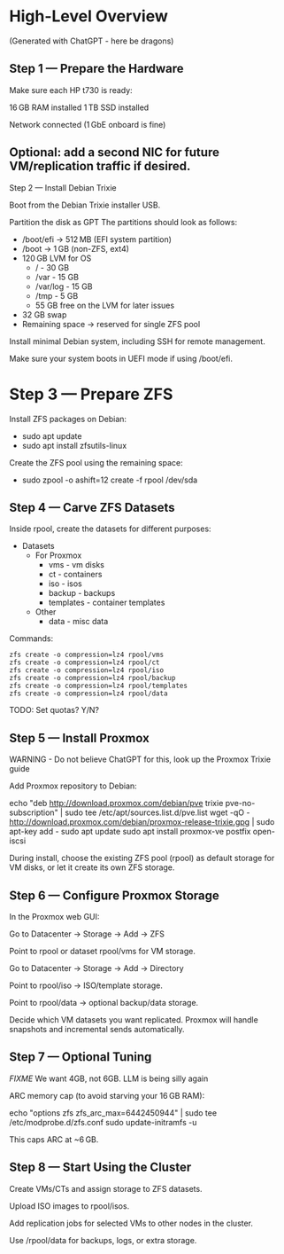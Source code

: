 # High-Level Overview

(Generated with ChatGPT - here be dragons)

## Step 1 — Prepare the Hardware

Make sure each HP t730 is ready:

16 GB RAM installed
1 TB SSD installed

Network connected (1 GbE onboard is fine)

## Optional: add a second NIC for future VM/replication traffic if desired.

Step 2 — Install Debian Trixie

Boot from the Debian Trixie installer USB.

Partition the disk as GPT  The partitions should look as follows:
- /boot/efi → 512 MB (EFI system partition)
- /boot → 1 GB (non-ZFS, ext4)
- 120 GB LVM for OS
  - / - 30 GB
  - /var - 15 GB
  - /var/log - 15 GB
  - /tmp - 5 GB
  - 55 GB free on the LVM for later issues
- 32 GB swap
- Remaining space → reserved for single ZFS pool

Install minimal Debian system, including SSH for remote management.

Make sure your system boots in UEFI mode if using /boot/efi.

# Step 3 — Prepare ZFS

Install ZFS packages on Debian:

- sudo apt update
- sudo apt install zfsutils-linux

Create the ZFS pool using the remaining space:

- sudo zpool -o ashift=12 create -f rpool /dev/sda

## Step 4 — Carve ZFS Datasets

Inside rpool, create the datasets for different purposes:

  - Datasets
    - For Proxmox
      - vms - vm disks
      - ct - containers
      - iso - isos
      - backup - backups
      - templates - container templates
    - Other
      - data - misc data

Commands:
````
zfs create -o compression=lz4 rpool/vms
zfs create -o compression=lz4 rpool/ct
zfs create -o compression=lz4 rpool/iso
zfs create -o compression=lz4 rpool/backup
zfs create -o compression=lz4 rpool/templates
zfs create -o compression=lz4 rpool/data
````
TODO: Set quotas?  Y/N?

## Step 5 — Install Proxmox

WARNING - Do not believe ChatGPT for this, look up the Proxmox Trixie guide

Add Proxmox repository to Debian:

echo "deb http://download.proxmox.com/debian/pve trixie pve-no-subscription" | sudo tee /etc/apt/sources.list.d/pve.list
wget -qO - http://download.proxmox.com/debian/proxmox-release-trixie.gpg | sudo apt-key add -
sudo apt update
sudo apt install proxmox-ve postfix open-iscsi

During install, choose the existing ZFS pool (rpool) as default storage for VM disks, or let it create its own ZFS storage.

## Step 6 — Configure Proxmox Storage

In the Proxmox web GUI:

Go to Datacenter → Storage → Add → ZFS

Point to rpool or dataset rpool/vms for VM storage.

Go to Datacenter → Storage → Add → Directory

Point to rpool/iso → ISO/template storage.

Point to rpool/data → optional backup/data storage.

Decide which VM datasets you want replicated. Proxmox will handle snapshots and incremental sends automatically.

## Step 7 — Optional Tuning

*FIXME* We want 4GB, not 6GB.  LLM is being silly again

ARC memory cap (to avoid starving your 16 GB RAM):

echo "options zfs zfs_arc_max=6442450944" | sudo tee /etc/modprobe.d/zfs.conf
sudo update-initramfs -u

This caps ARC at ~6 GB.

## Step 8 — Start Using the Cluster

Create VMs/CTs and assign storage to ZFS datasets.

Upload ISO images to rpool/isos.

Add replication jobs for selected VMs to other nodes in the cluster.

Use /rpool/data for backups, logs, or extra storage.
